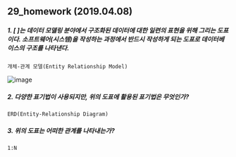 ## 29_homework (2019.04.08)



##### 1. [            ]는 데이터 모델링 분야에서 구조화된 데이터에 대한 일련의 표현을 위해 그리는 도표이다. 소프트웨어(시스템)을 작성하는 과정에서 반드시 작성하게 되는 도표로 데이터베이스의 구조를 나타낸다.
```
개체-관계 모델(Entity Relationship Model)
```
![image](https://user-images.githubusercontent.com/45934494/56701530-77f7bf80-673a-11e9-9476-c733be73245c.PNG)
##### 2. 다양한 표기법이 사용되지만, 위의 도표에 활용된 표기법은 무엇인가?
```
ERD(Entity-Relationship Diagram)
```
##### 3. 위의 도표는 어떠한 관계를 나타내는가?
```
1:N
```